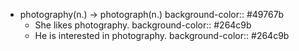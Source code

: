 - photography(n.) -> photograph(n.)
  background-color:: #49767b
	- She likes photography.
	  background-color:: #264c9b
	- He is interested in photography.
	  background-color:: #264c9b